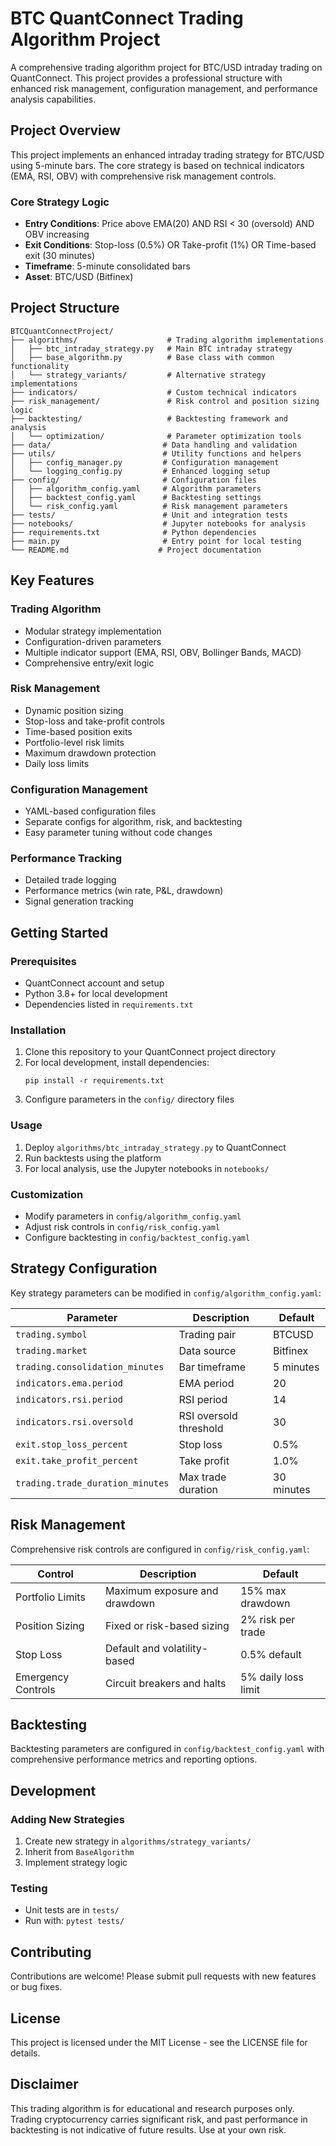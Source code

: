 # BTC QuantConnect Trading Algorithm Project

A comprehensive trading algorithm project for BTC/USD intraday trading on QuantConnect. This project provides a professional structure with enhanced risk management, configuration management, and performance analysis capabilities.

## Project Overview

This project implements an enhanced intraday trading strategy for BTC/USD using 5-minute bars. The core strategy is based on technical indicators (EMA, RSI, OBV) with comprehensive risk management controls.

### Core Strategy Logic
- **Entry Conditions**: Price above EMA(20) AND RSI < 30 (oversold) AND OBV increasing
- **Exit Conditions**: Stop-loss (0.5%) OR Take-profit (1%) OR Time-based exit (30 minutes)
- **Timeframe**: 5-minute consolidated bars
- **Asset**: BTC/USD (Bitfinex)

## Project Structure

```
BTCQuantConnectProject/
├── algorithms/                    # Trading algorithm implementations
│   ├── btc_intraday_strategy.py   # Main BTC intraday strategy
│   ├── base_algorithm.py          # Base class with common functionality
│   └── strategy_variants/         # Alternative strategy implementations
├── indicators/                    # Custom technical indicators
├── risk_management/               # Risk control and position sizing logic
├── backtesting/                   # Backtesting framework and analysis
│   └── optimization/              # Parameter optimization tools
├── data/                         # Data handling and validation
├── utils/                        # Utility functions and helpers
│   ├── config_manager.py         # Configuration management
│   └── logging_config.py         # Enhanced logging setup
├── config/                       # Configuration files
│   ├── algorithm_config.yaml     # Algorithm parameters
│   ├── backtest_config.yaml      # Backtesting settings
│   └── risk_config.yaml          # Risk management parameters
├── tests/                        # Unit and integration tests
├── notebooks/                    # Jupyter notebooks for analysis
├── requirements.txt              # Python dependencies
├── main.py                       # Entry point for local testing
└── README.md                    # Project documentation
```

## Key Features

### Trading Algorithm
- Modular strategy implementation
- Configuration-driven parameters
- Multiple indicator support (EMA, RSI, OBV, Bollinger Bands, MACD)
- Comprehensive entry/exit logic

### Risk Management
- Dynamic position sizing
- Stop-loss and take-profit controls
- Time-based position exits
- Portfolio-level risk limits
- Maximum drawdown protection
- Daily loss limits

### Configuration Management
- YAML-based configuration files
- Separate configs for algorithm, risk, and backtesting
- Easy parameter tuning without code changes

### Performance Tracking
- Detailed trade logging
- Performance metrics (win rate, P&L, drawdown)
- Signal generation tracking

## Getting Started

### Prerequisites
- QuantConnect account and setup
- Python 3.8+ for local development
- Dependencies listed in `requirements.txt`

### Installation
1. Clone this repository to your QuantConnect project directory
2. For local development, install dependencies:
   ```
   pip install -r requirements.txt
   ```
3. Configure parameters in the `config/` directory files

### Usage
1. Deploy `algorithms/btc_intraday_strategy.py` to QuantConnect
2. Run backtests using the platform
3. For local analysis, use the Jupyter notebooks in `notebooks/`

### Customization
- Modify parameters in `config/algorithm_config.yaml`
- Adjust risk controls in `config/risk_config.yaml`
- Configure backtesting in `config/backtest_config.yaml`

## Strategy Configuration

Key strategy parameters can be modified in `config/algorithm_config.yaml`:

| Parameter | Description | Default |
|-----------|-------------|---------|
| `trading.symbol` | Trading pair | BTCUSD |
| `trading.market` | Data source | Bitfinex |
| `trading.consolidation_minutes` | Bar timeframe | 5 minutes |
| `indicators.ema.period` | EMA period | 20 |
| `indicators.rsi.period` | RSI period | 14 |
| `indicators.rsi.oversold` | RSI oversold threshold | 30 |
| `exit.stop_loss_percent` | Stop loss | 0.5% |
| `exit.take_profit_percent` | Take profit | 1.0% |
| `trading.trade_duration_minutes` | Max trade duration | 30 minutes |

## Risk Management

Comprehensive risk controls are configured in `config/risk_config.yaml`:

| Control | Description | Default |
|---------|-------------|---------|
| Portfolio Limits | Maximum exposure and drawdown | 15% max drawdown |
| Position Sizing | Fixed or risk-based sizing | 2% risk per trade |
| Stop Loss | Default and volatility-based | 0.5% default |
| Emergency Controls | Circuit breakers and halts | 5% daily loss limit |

## Backtesting

Backtesting parameters are configured in `config/backtest_config.yaml` with comprehensive performance metrics and reporting options.

## Development

### Adding New Strategies
1. Create new strategy in `algorithms/strategy_variants/`
2. Inherit from `BaseAlgorithm`
3. Implement strategy logic

### Testing
- Unit tests are in `tests/`
- Run with: `pytest tests/`

## Contributing

Contributions are welcome! Please submit pull requests with new features or bug fixes.

## License

This project is licensed under the MIT License - see the LICENSE file for details.

## Disclaimer

This trading algorithm is for educational and research purposes only. Trading cryptocurrency carries significant risk, and past performance in backtesting is not indicative of future results. Use at your own risk.
